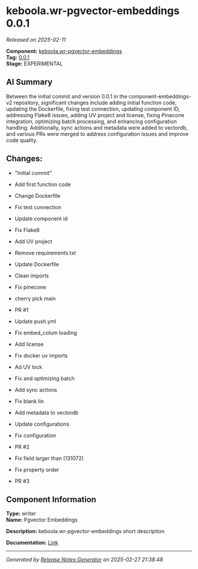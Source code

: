 # keboola.wr-pgvector-embeddings 0.0.1

_Released on 2025-02-11_

**Component:** [keboola.wr-pgvector-embeddings](https://github.com/keboola/component-embeddings-v2)  
**Tag:** [0.0.1](https://github.com/keboola/component-embeddings-v2/releases/tag/0.0.1)  
**Stage:** EXPERIMENTAL  


## AI Summary
Between the initial commit and version 0.0.1 in the component-embeddings-v2 repository, significant changes include adding initial function code, updating the Dockerfile, fixing test connection, updating component ID, addressing Flake8 issues, adding UV project and license, fixing Pinecone integration, optimizing batch processing, and enhancing configuration handling. Additionally, sync actions and metadata were added to vectordb, and various PRs were merged to address configuration issues and improve code quality.



## Changes:



- "Initial commit" 




- Add first function code 




- Change Dockerfile 




- Fix test connection 




- Update component id 




- Fix Flake8 




- Add UV project 




- Remove requirements.txt 




- Update Dockerfile 




- Clean imports 




- Fix pinecone 




- cherry pick main 




- PR #1 




- Update push.yml 






- Fix embed_colum loading 




- Add license 




- Fix docker uv imports 




- Ad UV lock 




- Fix and optimizing batch 




- Add sync actions 




- Fix blank lin 




- Add metadata to vectordb 




- Update configurations 




- Fix configuration 




- PR #2 








- Fix field larger than (131072) 




- Fix property order 






- PR #3 






## Component Information
**Type:** writer  
**Name:** Pgvector Embeddings  

**Description:** keboola.wr-pgvector-embeddings short description  


**Documentation:** [Link](https://github.com/keboola/component-embeddings-v2/blob/master/README.md)  



---
_Generated by [Release Notes Generator](https://github.com/keboola/release-notes-generator) on 2025-02-27 21:38:48_ 